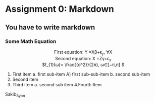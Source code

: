 # Assignment 0: Markdown
## You have to write markdown
### Some Math Equation

<p align = "center">
  First  equation: Y =Xβ+ϵ<sub>y</sub>, ∀X  <br>
  Second equation: X =Zγ+ϵ<sub>x</sub>      <br>
  $f_{1}(ω)= \frac{{σ^2}}{2π}, ω∈[−π,π] $
</p>


1.  First item a. first sub-item A) first sub-sub-item b. second sub-item
2.  Second item
3.  Third item a. second sub item
4.Fourth Item




Sakib<sub>Ayon</sub>
                    
                
                    


